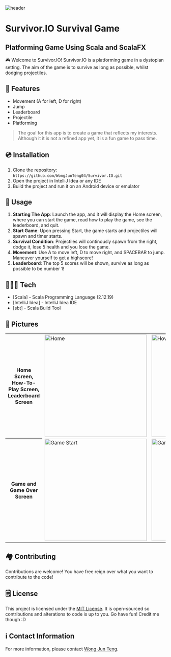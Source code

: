![header](https://github.com/user-attachments/assets/b2d02f18-08e9-40e5-9203-329e6837b7a3)
# Survivor.IO Survival Game
## Platforming Game Using Scala and ScalaFX

🎮 Welcome to Survivor.IO! Survivor.IO is a platforming game in a dystopian setting. The aim of the game is to survive as long as possible, whilst dodging projectiles.

## 👾 Features
- Movement (A for left, D for right)
- Jump
- Leaderboard
- Projectile
- Platforming

> The goal for this app is to create a game
> that reflects my interests. Although it
> it is not a refined app yet, it is a fun game to pass time.

## 💿 Installation

1. Clone the repository: `https://github.com/WongJunTeng04/Survivor.IO.git`
2. Open the project in IntelliJ Idea or any IDE
3. Build the project and run it on an Android device or emulator

## 📝 Usage

1. **Starting The App**: Launch the app, and it will display the Home screen, where you can start the game, read how to play the game, see the leaderboard, and quit.
2. **Start Game**: Upon pressing Start, the game starts and projectiles will spawn and timer starts.
3. **Survival Condition**: Projectiles will continously spawn from the right, dodge it, lose 5 health and you lose the game.
4. **Movement**: Use A to move left, D to move right, and SPACEBAR to jump. Maneuver yourself to get a highscore!
5. **Leaderboard**: The top 5 scores will be shown, survive as long as possible to be number 1!

## 👨🏻‍💻 Tech

- [Scala] - Scala Programming Language (2.12.19)
- [IntelliJ Idea] - IntelliJ Idea IDE
- [sbt] - Scala Build Tool

## 📸 Pictures 

<table>
  <tr>
	  <th>Home Screen, How-To-Play Screen, Leaderboard Screen</th>
    <td><img width="320" alt="Home" src="https://github.com/user-attachments/assets/27738c86-9538-4de4-be44-8ef40ad2720d"></td>
    <td><img width="320" alt="How-To-Play" src="https://github.com/user-attachments/assets/8feeb561-b7e0-4171-8f7c-b2f521de09ce"></td>
    <td><img width="320" alt="Leaderboard" src="https://github.com/user-attachments/assets/0114f56e-a77f-482a-a437-144ceba73407"></td>
  </tr>
  <tr>
	  <th>Game and Game Over Screen</th>
    <td><img width="320" alt="Game Start" src="https://github.com/user-attachments/assets/2ba87dd2-b72f-4e8f-ac94-9ff231f7fd94"></td>
    <td><img width="320" alt="Game Platform and Projectile" src="https://github.com/user-attachments/assets/25548f51-e55d-4c67-97a2-957db60e0c33"></td>
    <td><img width="320" alt="Game Over" src="https://github.com/user-attachments/assets/9434ab7e-48f7-4631-bae9-f5a595fdafda"></td>
  </tr>
</table>

## 🏘️ Contributing

Contributions are welcome! You have free reign over what you want to contribute to the code!

## 🗒️ License

This project is licensed under the [MIT License](MIT-LICENSE.txt). It is open-sourced so contributions and alterations to code is up to you. Go have fun! Credit me though :D

## ℹ️ Contact Information

For more information, please contact [Wong Jun Teng](mailto:junteng.wong01@gmail.com).

